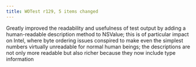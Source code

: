 ```yaml
---
title: WOTest r129, 5 items changed
---
```


Greatly improved the readability and usefulness of test output by adding a human-readable description method to NSValue; this is of particular impact on Intel, where byte ordering issues conspired to make even the simplest numbers virtually unreadable for normal human beings; the descriptions are not only more readable but also richer because they now include type information
